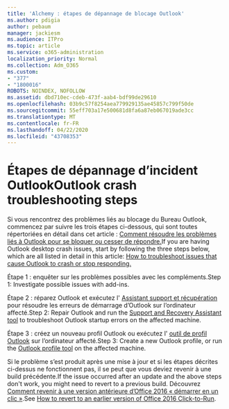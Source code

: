 ```yaml
---
title: 'Alchemy : étapes de dépannage de blocage Outlook'
ms.author: pdigia
author: pebaum
manager: jackiesm
ms.audience: ITPro
ms.topic: article
ms.service: o365-administration
localization_priority: Normal
ms.collection: Adm_O365
ms.custom:
- "377"
- "1800016"
ROBOTS: NOINDEX, NOFOLLOW
ms.assetid: dbd710ec-cdeb-473f-aab4-bdf99de29610
ms.openlocfilehash: 03b9c57f8254aea779929135ae45857c799f50de
ms.sourcegitcommit: 55eff703a17e500681d8fa6a87eb067019ade3cc
ms.translationtype: MT
ms.contentlocale: fr-FR
ms.lasthandoff: 04/22/2020
ms.locfileid: "43708353"
---
```

# <a name="outlook-crash-troubleshooting-steps"></a><span data-ttu-id="462d1-102">Étapes de dépannage d’incident Outlook</span><span class="sxs-lookup"><span data-stu-id="462d1-102">Outlook crash troubleshooting steps</span></span>

<span data-ttu-id="462d1-103">Si vous rencontrez des problèmes liés au blocage du Bureau Outlook, commencez par suivre les trois étapes ci-dessous, qui sont toutes répertoriées en détail dans cet article : [Comment résoudre les problèmes liés à Outlook pour se bloquer ou cesser de répondre.](https://docs.microsoft.com/exchange/troubleshoot/outlook-crashes/crash-issues)</span><span class="sxs-lookup"><span data-stu-id="462d1-103">If you are having Outlook desktop crash issues, start by following the three steps below, which are all listed in detail in this article: [How to troubleshoot issues that cause Outlook to crash or stop responding.](https://docs.microsoft.com/exchange/troubleshoot/outlook-crashes/crash-issues)</span></span>
  
<span data-ttu-id="462d1-104">Étape 1 : enquêter sur les problèmes possibles avec les compléments.</span><span class="sxs-lookup"><span data-stu-id="462d1-104">Step 1: Investigate possible issues with add-ins.</span></span>
  
<span data-ttu-id="462d1-105">Étape 2 : réparez Outlook et exécutez l' [Assistant support et récupération](https://aka.ms/SaRA-OutlookWontStart) pour résoudre les erreurs de démarrage d’Outlook sur l’ordinateur affecté.</span><span class="sxs-lookup"><span data-stu-id="462d1-105">Step 2: Repair Outlook and run the [Support and Recovery Assistant tool](https://aka.ms/SaRA-OutlookWontStart) to troubleshoot Outlook startup errors on the affected machine.</span></span>
  
<span data-ttu-id="462d1-106">Étape 3 : créez un nouveau profil Outlook ou exécutez l' [outil de profil Outlook](https://aka.ms/SaRA-OutlookSetupProfile) sur l’ordinateur affecté.</span><span class="sxs-lookup"><span data-stu-id="462d1-106">Step 3: Create a new Outlook profile, or run the [Outlook profile tool](https://aka.ms/SaRA-OutlookSetupProfile) on the affected machine.</span></span>
  
<span data-ttu-id="462d1-107">Si le problème s’est produit après une mise à jour et si les étapes décrites ci-dessus ne fonctionnent pas, il se peut que vous deviez revenir à une build précédente.</span><span class="sxs-lookup"><span data-stu-id="462d1-107">If the issue occurred after an update and the above steps don't work, you might need to revert to a previous build.</span></span> <span data-ttu-id="462d1-108">Découvrez [Comment revenir à une version antérieure d’Office 2016 « démarrer en un clic »](https://support.microsoft.com/help/2770432).</span><span class="sxs-lookup"><span data-stu-id="462d1-108">See [How to revert to an earlier version of Office 2016 Click-to-Run](https://support.microsoft.com/help/2770432).</span></span>
  